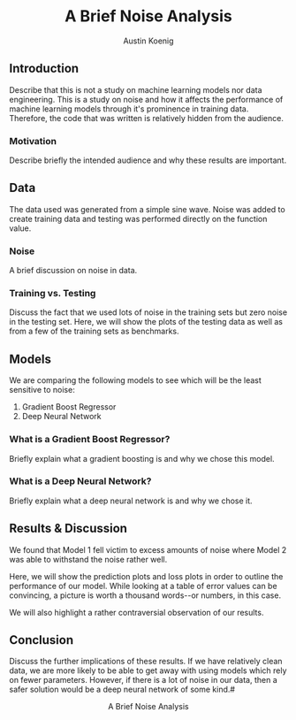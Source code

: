 # <center>A Brief Noise Analysis</center>

<center>Austin Koenig</center>

## Introduction

Describe that this is not a study on machine learning models nor data engineering. This is a study on noise and how it affects the performance of machine learning models through it's prominence in training data. Therefore, the code that was written is relatively hidden from the audience.

### Motivation

Describe briefly the intended audience and why these results are important.

## Data

The data used was generated from a simple sine wave. Noise was added to create training data and testing was performed directly on the function value.

### Noise

A brief discussion on noise in data.

### Training vs. Testing

Discuss the fact that we used lots of noise in the training sets but zero noise in the testing set. Here, we will show the plots of the testing data as well as from a few of the training sets as benchmarks.

## Models

We are comparing the following models to see which will be the least sensitive to noise:
1. Gradient Boost Regressor
2. Deep Neural Network

### What is a Gradient Boost Regressor?

Briefly explain what a gradient boosting is and why we chose this model.

### What is a Deep Neural Network?

Briefly explain what a deep neural network is and why we chose it.

## Results & Discussion

We found that Model 1 fell victim to excess amounts of noise where Model 2 was able to withstand the noise rather well.

Here, we will show the prediction plots and loss plots in order to outline the performance of our model. While looking at a table of error values can be convincing, a picture is worth a thousand words--or numbers, in this case.

We will also highlight a rather contraversial observation of our results.

## Conclusion

Discuss the further implications of these results. If we have relatively clean data, we are more likely to be able to get away with using models which rely on fewer parameters. However, if there is a lot of noise in our data, then a safer solution would be a deep neural network of some kind.# <center>A Brief Noise Analysis</center>


